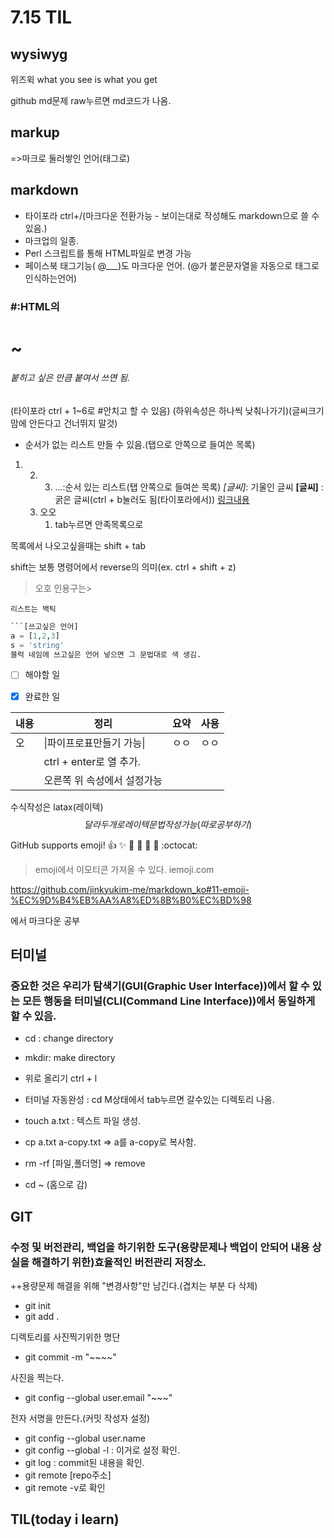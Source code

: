 # 7.15 TIL

## wysiwyg

위즈윅
what you see is what you get

github md문제 raw누르면 md코드가 나옴.

## markup

=>마크로 둘러쌓인 언어(태그로)

## markdown

* 타이포라 ctrl+/(마크다운 전환가능 - 보이는대로 작성해도 markdown으로 쓸 수 있음.)
* 마크업의 일종. 
* Perl 스크립트를 통해 HTML파일로 변경 가능
* 페이스북 태그기능( @___)도 마크다운 언어.
  (@가 붙은문자열을 자동으로 태그로 인식하는언어)

### #:HTML의 <h1>~<h6> 붙히고 싶은 만큼 붙여서 쓰면 됨.

(타이포라 ctrl + 1~6로 #안치고 할 수 있음)
(하위속성은 하나씩 낮춰나가기)(글씨크기 맘에 안든다고 건너뛰지 말것)

* 순서가 없는 리스트 만들 수 있음.(탭으로 안쪽으로 들여쓴 목록)

1. 2. 3. ...:순서 있는 리스트(탭 안쪽으로 들여쓴 목록)
         *[글씨]*: 기울인 글씨
         **[글씨]** : 굵은 글씨(ctrl + b눌러도 됨(타이포라에서))
         [링크내용](링크주소)
   3. 오오
      1. tab누르면 안족목록으로

목록에서 나오고싶을때는 shift + tab

shift는 보통 명령어에서 reverse의 의미(ex. ctrl + shift + z)

>오호 인용구는>

`리스트는 백틱`

```python
​```[쓰고싶은 언어]
a = [1,2,3]
s = 'string'
블럭 네임에 쓰고싶은 언어 넣으면 그 문법대로 색 생김.
```

- [ ] 해야할 일

- [X] 완료한 일

  

| 내용 | 정리                        | 요약 | 사용 |
| ---- | --------------------------- | ---- | ---- |
| 오   | \|파이프로표만들기 가능\|   | ㅇㅇ | ㅇㅇ |
|      | ctrl + enter로 열 추가.     |      |      |
|      | 오른쪽 위 속성에서 설정가능 |      |      |



수식작성은 latax(레이텍)
$$
달라두개로 레이텍 문법 작성 가능
(따로 공부하기)
$$

GitHub supports emoji!
:+1: :sparkles: :camel: :tada:
:rocket: :metal:  :octocat:



> emoji에서 이모티콘 가져올 수 있다.  iemoji.com

https://github.com/jinkyukim-me/markdown_ko#11-emoji-%EC%9D%B4%EB%AA%A8%ED%8B%B0%EC%BD%98

에서 마크다운 공부



## 터미널

### 중요한 것은 우리가 탐색기(GUI(Graphic User Interface))에서 할 수 있는 모든 행동을 터미널(CLI(Command Line Interface))에서 동일하게 할 수 있음.

* cd : change directory
* mkdir: make directory
* 위로 올리기 ctrl + l

* 터미널 자동완성 : cd M상태에서 tab누르면 갈수있는 디렉토리 나옴.
* touch a.txt : 텍스트 파일 생성.
* cp a.txt a-copy.txt => a를 a-copy로 복사함.
* rm -rf [파일,폴더명] => remove
* cd ~ (홈으로 감)

## GIT

### 수정 및 버전관리, 백업을 하기위한 도구(용량문제나 백업이 안되어 내용 상실을 해결하기 위한)효율적인 버전관리 저장소.

++용량문제 해결을 위해 "변경사항"만 남긴다.(겹치는 부분 다 삭제)

* git init
* git add .

디렉토리를 사진찍기위한 명단

* git commit -m "~~~~"

사진을 찍는다.

* git config --global user.email "~~~"

전자 서명을 만든다.(커밋 작성자 설정)

* git config --global user.name 
* git config --global -l  : 이거로 설정 확인.
* git log : commit된 내용을 확인.
* git remote [repo주소]
* git remote -v로 확인

## TIL(today i learn)

